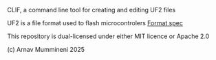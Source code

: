 CLIF, a command line tool for creating and editing UF2 files

UF2 is a file format used to flash microcontrolers [Format spec](https://github.com/microsoft/uf2)

This repository is dual-licensed under either MIT licence or Apache 2.0

(c) Arnav Mummineni 2025

